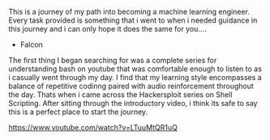 This is a journey of my path into becoming a machine learning engineer. Every task provided is something that i went to when i needed guidance in this journey and i can only hope it does the same for you....



- Falcon

The first thing I began searching for was a complete series for understanding bash on youtube that was comfortable enough to listen to as i casually went through my day. I find that my learning style encompasses a balance of repetitive codinng paired with audio reinforcement throughout the day. Thats when i came across the Hackersploit series on Shell Scripting. After sitting through the introductory video, i think its safe to say this is a perfect place to start the journey.

https://www.youtube.com/watch?v=LTuuMtQR1uQ

